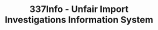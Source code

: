 ---
bigquery: https://console.cloud.google.com/bigquery?p=patents-public-data&d=usitc_investigations&page=dataset&project=sheets-management-319211
citation: US International Trade Commission 337Info Unfair Import Investigations Information
  System
contributors: US International Trade Comission
cost: None
description: US International Trade Commission 337Info Unfair Import Investigations
  Information System contains data on investigations done under Section 337. Section
  337 declares the infringement of certain statutory intellectual property rights
  and other forms of unfair competition in import trade to be unlawful practices.
  Most Section 337 investigations involve allegations of patent or registered trademark
  infringement.
documentation: FAQ and tutorial available on the site
last_edit: Mon, 04 Apr 2022 19:10:40 GMT
location: https://pubapps2.usitc.gov/337external/
maintained_by: US International Trade Comission
schema_fields: '[''investigationTermDate'', ''htsNumbers'', ''gcAttorney'', ''copyrightNumbers'',
  ''finalIdOnViolationIssue'', ''cafcAppeals'', ''patentNumbers'', ''endDateMarkmanHearing'',
  ''scheduledStartDateEvidHear'', ''finalDetNoViolation'', ''complainant'', ''lastUpdated'',
  ''markmanHearing'', ''ouiiAttorney'', ''actualStartDateEvidHear'', ''investigationNo'',
  ''actualEndDateEvidHear'', ''currentActiveALJ'', ''title'', ''dateComplaintFiled'',
  ''id'', ''investigationType'', ''finalIdOnViolationDue'', ''internalRemand'', ''finalDetViolation'',
  ''teoReliefGranted'', ''invUnfairAct'', ''ouiiParticipation'', ''aljAssigned'',
  ''teoIdDueDate'', ''dateOfPublicationFrNotice'', ''docketNo'', ''currentStatus'',
  ''reportingRequirements'', ''respondent'', ''issueDateOtherNonFinal'', ''targetDate'',
  ''patentNumber'', ''trademarkNumbers'', ''teoProceedingInvolved'', ''startDateMarkmanHearing'',
  ''publication_number'', ''dateCreated'', ''scheduledEndDateEvidHear'', ''teoIdIssueDate'']'
shortname: unfair_import_investigations
tags:
- import
- legal
- trade
timeframe: 2008-2021 (prior to 2008 downloadable as a JSON file)
title: 337Info - Unfair Import Investigations Information System
uuid: 2721f5ec-e599-4890-9265-9706719fc71e
---
